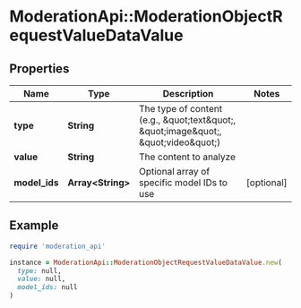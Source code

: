 # ModerationApi::ModerationObjectRequestValueDataValue

## Properties

| Name | Type | Description | Notes |
| ---- | ---- | ----------- | ----- |
| **type** | **String** | The type of content (e.g., \&quot;text\&quot;, \&quot;image\&quot;, \&quot;video\&quot;) |  |
| **value** | **String** | The content to analyze |  |
| **model_ids** | **Array&lt;String&gt;** | Optional array of specific model IDs to use | [optional] |

## Example

```ruby
require 'moderation_api'

instance = ModerationApi::ModerationObjectRequestValueDataValue.new(
  type: null,
  value: null,
  model_ids: null
)
```

